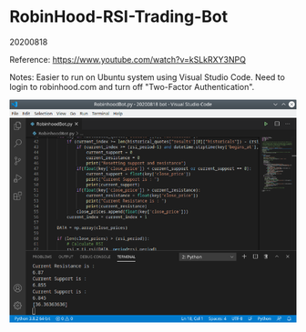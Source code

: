 # RobinHood-RSI-Trading-Bot
20200818

Reference: 
https://www.youtube.com/watch?v=kSLkRXY3NPQ

Notes:
Easier to run on Ubuntu system using Visual Studio Code.
Need to login to robinhood.com and turn off "Two-Factor Authentication".

![](bought_a_share.png)
